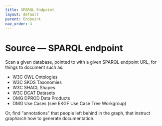 ```yaml
---
title: SPARQL Endpoint
layout: default
parent: Endpoint
nav_order: 4
---
```


# Source &mdash; SPARQL endpoint

Scan a given database, pointed to with a given SPARQL endpoint URL,
for things to document such as:

- W3C OWL Ontologies
- W3C SKOS Taxonomies
- W3C SHACL Shapes
- W3C DCAT Datasets
- OMG DPROD Data Products
- OMG Use Cases (see EKGF Use Case Tree Workgroup)

Or, find "annotations" that people left behind in the graph,
that instruct grapharch how to generate documentation.
